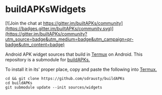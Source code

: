 # buildAPKsWidgets
[![Join the chat at https://gitter.im/builtAPKs/community](https://badges.gitter.im/builtAPKs/community.svg)](https://gitter.im/builtAPKs/community?utm_source=badge&utm_medium=badge&utm_campaign=pr-badge&utm_content=badge)

Android APK widget sources that build in [Termux](https://termux.com) on Android. This repository is a submodule for [buildAPKs.](https://github.com/sdrausty/buildAPKs)

To install it in its' proper place, copy and paste the following into [Termux.](https://termux.com)
```
cd && git clone https://github.com/sdrausty/buildAPKs
cd buildAPKs
git submodule update --init sources/widgets
```
